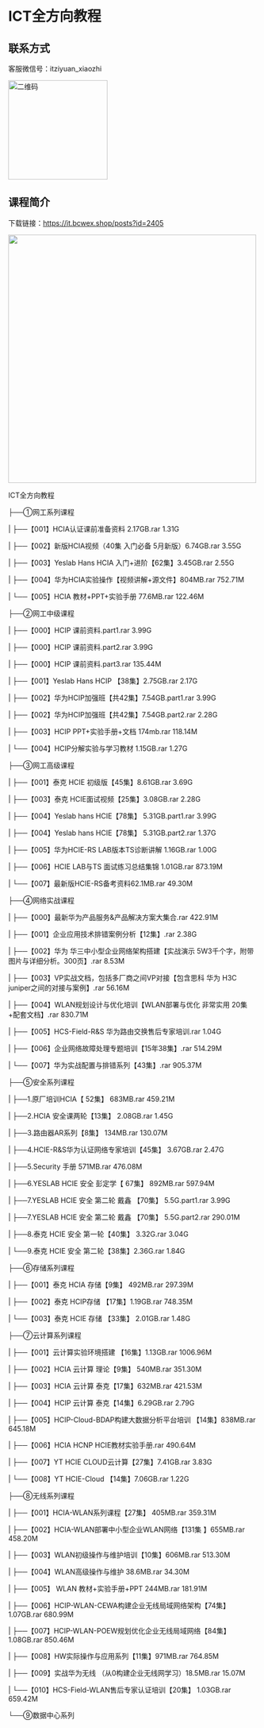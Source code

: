 # ICT全方向教程

## 联系方式

客服微信号：itziyuan_xiaozhi

<img src="https://ziyuanyun.oss-cn-guangzhou.aliyuncs.com/common/20240614073449/666b82192834a.jpg" width="200" height="200" alt="二维码">

## 课程简介

下载链接：https://it.bcwex.shop/posts?id=2405

<img src="https://ziyuanyun.oss-cn-guangzhou.aliyuncs.com/yun/20240515183937/664490e97aa2d.jpg" width="500" alt="">

  

 ICT全方向教程

 ├──①网工系列课程

 | ├──【001】HCIA认证课前准备资料 2.17GB.rar 1.31G

 | ├──【002】新版HCIA视频（40集 入门必备 5月新版）6.74GB.rar 3.55G

 | ├──【003】Yeslab Hans HCIA 入门+进阶【62集】3.45GB.rar 2.55G

 | ├──【004】华为HCIA实验操作【视频讲解+源文件】804MB.rar 752.71M

 | └──【005】HCIA 教材+PPT+实验手册 77.6MB.rar 122.46M

 ├──②网工中级课程

 | ├──【000】HCIP 课前资料.part1.rar 3.99G

 | ├──【000】HCIP 课前资料.part2.rar 3.99G

 | ├──【000】HCIP 课前资料.part3.rar 135.44M

 | ├──【001】Yeslab Hans HCIP 【38集】2.75GB.rar 2.17G

 | ├──【002】华为HCIP加强班【共42集】7.54GB.part1.rar 3.99G

 | ├──【002】华为HCIP加强班【共42集】7.54GB.part2.rar 2.28G

 | ├──【003】HCIP PPT+实验手册+文档 174mb.rar 118.14M

 | └──【004】HCIP分解实验与学习教材 1.15GB.rar 1.27G

 ├──③网工高级课程

 | ├──【001】泰克 HCIE 初级版【45集】8.61GB.rar 3.69G

 | ├──【003】泰克 HCIE面试视频【25集】3.08GB.rar 2.28G

 | ├──【004】Yeslab hans HCIE【78集】 5.31GB.part1.rar 3.99G

 | ├──【004】Yeslab hans HCIE【78集】 5.31GB.part2.rar 1.37G

 | ├──【005】华为HCIE-RS LAB版本TS诊断讲解 1.16GB.rar 1.00G

 | ├──【006】HCIE LAB与TS 面试练习总结集锦 1.01GB.rar 873.19M

 | └──【007】最新版HCIE-RS备考资料62.1MB.rar 49.30M

 ├──④网络实战课程

 | ├──【000】最新华为产品服务&amp;产品解决方案大集合.rar 422.91M

 | ├──【001】企业应用技术排错案例分析【12集】.rar 2.38G

 | ├──【002】华为 华三中小型企业网络架构搭建【实战演示 5W3千个字，附带图片与详细分析。300页】.rar 8.53M

 | ├──【003】VP实战文档，包括多厂商之间VP对接【包含思科 华为 H3C juniper之间的对接与案例】.rar 56.16M

 | ├──【004】WLAN规划设计与优化培训【WLAN部署与优化 非常实用 20集+配套文档】.rar 830.71M

 | ├──【005】HCS-Field-R&amp;S 华为路由交换售后专家培训.rar 1.04G

 | ├──【006】企业网络故障处理专题培训【15年38集】.rar 514.29M

 | └──【007】华为实战配置与排错系列【43集】.rar 905.37M

 ├──⑤安全系列课程

 | ├──1.原厂培训HCIA【 52集】 683MB.rar 459.21M

 | ├──2.HCIA 安全课两轮【13集】 2.08GB.rar 1.45G

 | ├──3.路由器AR系列【8集】 134MB.rar 130.07M

 | ├──4.HCIE-R&amp;S华为认证网络专家培训【45集】 3.67GB.rar 2.47G

 | ├──5.Security 手册 571MB.rar 476.08M

 | ├──6.YESLAB HCIE 安全 彭定学【 67集】 892MB.rar 597.94M

 | ├──7.YESLAB HCIE 安全 第二轮 戴鑫 【70集】 5.5G.part1.rar 3.99G

 | ├──7.YESLAB HCIE 安全 第二轮 戴鑫 【70集】 5.5G.part2.rar 290.01M

 | ├──8.泰克 HCIE 安全 第一轮【40集】 3.32G.rar 3.04G

 | └──9.泰克 HCIE 安全 第二轮【38集】2.36G.rar 1.84G

 ├──⑥存储系列课程

 | ├──【001】泰克 HCIA 存储【9集】 492MB.rar 297.39M

 | ├──【002】泰克 HCIP存储 【17集】1.19GB.rar 748.35M

 | └──【003】泰克 HCIE 存储 【33集】 2.01GB.rar 1.48G

 ├──⑦云计算系列课程

 | ├──【001】云计算实验环境搭建 【16集】1.13GB.rar 1006.96M

 | ├──【002】HCIA 云计算 理论【9集】 540MB.rar 351.30M

 | ├──【003】HCIA 云计算 泰克【17集】632MB.rar 421.53M

 | ├──【004】HCIP 云计算 泰克【14集】6.29GB.rar 2.79G

 | ├──【005】HCIP-Cloud-BDAP构建大数据分析平台培训 【14集】838MB.rar 645.18M

 | ├──【006】HCIA HCNP HCIE教材实验手册.rar 490.64M

 | ├──【007】YT HCIE CLOUD云计算【27集】7.41GB.rar 3.83G

 | └──【008】YT HCIE-Cloud 【14集】7.06GB.rar 1.22G

 ├──⑧无线系列课程

 | ├──【001】HCIA-WLAN系列课程【27集】 405MB.rar 359.31M

 | ├──【002】HCIA-WLAN部署中小型企业WLAN网络【131集 】655MB.rar 458.20M

 | ├──【003】WLAN初级操作与维护培训【10集】606MB.rar 513.30M

 | ├──【004】WLAN高级操作与维护 38.6MB.rar 34.30M

 | ├──【005】 WLAN 教材+实验手册+PPT 244MB.rar 181.91M

 | ├──【006】HCIP-WLAN-CEWA构建企业无线局域网络架构【74集】1.07GB.rar 680.99M

 | ├──【007】HCIP-WLAN-POEW规划优化企业无线局域网络【84集】1.08GB.rar 850.46M

 | ├──【008】HW实际操作与应用系列【11集】971MB.rar 764.85M

 | ├──【009】实战华为无线 （从0构建企业无线网学习）18.5MB.rar 15.07M

 | └──【010】HCS-Field-WLAN售后专家认证培训【20集】 1.03GB.rar 659.42M

 └──⑨数据中心系列

  